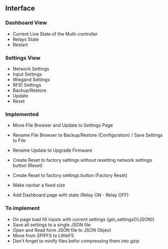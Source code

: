 ## Interface

### Dashboard View

- Current Live State of the Multi-controller
- Relays State
- Restart

### Settings View

- Network Settings
- Input Settings
- Wiegand Settings
- RFID Settings
- Backup/Restore
- Update
- Reset

### Implemented

- Move File Browser and Update to Settings Page

- Rename File Browser to Backup/Restore (Configuration) / Save Settings to File
- Rename Update to Upgrade Firmware

- Create Reset to factory settings without resetting network settings button (Reset)
- Create Reset to factory settings button (Factory Reset)
- Make navbar a fixed size

* Add Dashboard page with state (Relay ON - Relay OFF)

### To implement

- On page load fill inputs with current settings (get_settings(){JSON})
- Save all settings to a single JSON file
- Open and Read form JSON file to JSON Object
- Move from SPIFFS to LittleFS
- Don't forget to minify files befor compressing them into gzip
